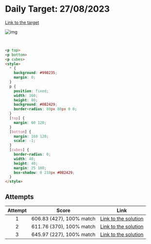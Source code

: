 # Daily Target: 27/08/2023

[Link to the target](https://cssbattle.dev/play/l7E8quKnJJlnx4vLsdl2)

![img](src/images/daily-target_2023-08-27.png)

<br>

```html
<p top>
<p bottom>
<p cubes>
<style>
  * {
    background: #998235;
    margin: 0;
  }
  p {
    position: fixed;
    width: 160;
    height: 80;
    background: #0B2429;
    border-radius: 80px 80px 0 0;
  }
  [top] {
    margin: 60 120; 
  }
  [bottom] {
    margin: 160 120;
    scale: -1;
  }
  [cubes] {
    border-radius: 0;
    width: 40;
    height: 40;
    margin: 25 180;
    box-shadow: 0 210px #0B2429;
  }
</style>
```

## Attempts
| Attempt | Score | Link |
|:-:|:-:|:-:|
| 1 | 606.83 {427}, 100% match | [Link to the solution](src/html/daily-target_2023-08-27_attempt-01.html) |
| 2 | 611.76 {370}, 100% match | [Link to the solution](src/html/daily-target_2023-08-27_attempt-02.html) |
| 3 | 645.97 {227}, 100% match | [Link to the solution](src/html/daily-target_2023-08-27_attempt-03.html) |